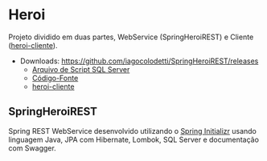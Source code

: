 # Heroi

Projeto dividido em duas partes, WebService (SpringHeroiREST) e Cliente ([heroi-cliente](https://github.com/iagocolodetti/heroi-cliente/tree/v1.1 "https://github.com/iagocolodetti/heroi-cliente/tree/v1.1")).

* Downloads: https://github.com/iagocolodetti/SpringHeroiREST/releases
   * [Arquivo de Script SQL Server](https://github.com/iagocolodetti/SpringHeroiREST/releases/download/v1.0.1/heroidb.sql "heroidb.sql")
   * [Código-Fonte](https://github.com/iagocolodetti/SpringHeroiREST/archive/v1.0.1.zip "v1.0.1.zip")
   * [heroi-cliente](https://github.com/iagocolodetti/heroi-cliente/releases/tag/v1.1 "https://github.com/iagocolodetti/heroi-cliente/releases/tag/v1.1")


## SpringHeroiREST

Spring REST WebService desenvolvido utilizando o [Spring Initializr](https://start.spring.io) usando linguagem Java, JPA com Hibernate, Lombok, SQL Server e documentação com Swagger.
